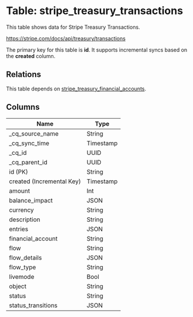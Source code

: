# Table: stripe_treasury_transactions

This table shows data for Stripe Treasury Transactions.

https://stripe.com/docs/api/treasury/transactions

The primary key for this table is **id**.
It supports incremental syncs based on the **created** column.
## Relations

This table depends on [stripe_treasury_financial_accounts](stripe_treasury_financial_accounts).

## Columns

| Name          | Type          |
| ------------- | ------------- |
|_cq_source_name|String|
|_cq_sync_time|Timestamp|
|_cq_id|UUID|
|_cq_parent_id|UUID|
|id (PK)|String|
|created (Incremental Key)|Timestamp|
|amount|Int|
|balance_impact|JSON|
|currency|String|
|description|String|
|entries|JSON|
|financial_account|String|
|flow|String|
|flow_details|JSON|
|flow_type|String|
|livemode|Bool|
|object|String|
|status|String|
|status_transitions|JSON|